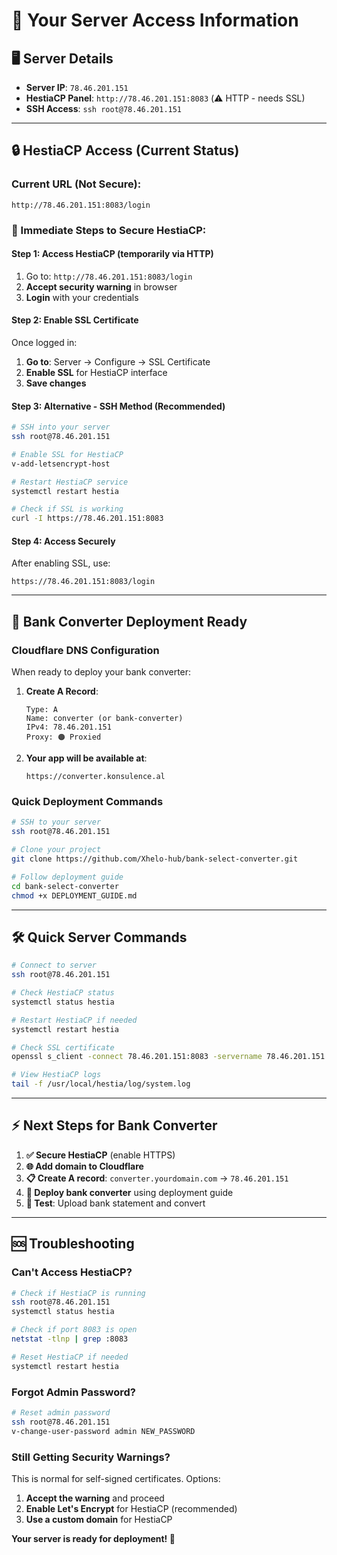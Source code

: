 # 🚀 Your Server Access Information

## 🖥️ **Server Details**
- **Server IP**: `78.46.201.151`
- **HestiaCP Panel**: `http://78.46.201.151:8083` (⚠️ HTTP - needs SSL)
- **SSH Access**: `ssh root@78.46.201.151`

---

## 🔒 **HestiaCP Access (Current Status)**

### **Current URL** (Not Secure):
```
http://78.46.201.151:8083/login
```

### **🎯 Immediate Steps to Secure HestiaCP:**

#### **Step 1: Access HestiaCP (temporarily via HTTP)**
1. Go to: `http://78.46.201.151:8083/login`
2. **Accept security warning** in browser
3. **Login** with your credentials

#### **Step 2: Enable SSL Certificate**
Once logged in:
1. **Go to**: Server → Configure → SSL Certificate
2. **Enable SSL** for HestiaCP interface
3. **Save changes**

#### **Step 3: Alternative - SSH Method (Recommended)**
```bash
# SSH into your server
ssh root@78.46.201.151

# Enable SSL for HestiaCP
v-add-letsencrypt-host

# Restart HestiaCP service
systemctl restart hestia

# Check if SSL is working
curl -I https://78.46.201.151:8083
```

#### **Step 4: Access Securely**
After enabling SSL, use:
```
https://78.46.201.151:8083/login
```

---

## 🏦 **Bank Converter Deployment Ready**

### **Cloudflare DNS Configuration**
When ready to deploy your bank converter:

1. **Create A Record**:
   ```
   Type: A
   Name: converter (or bank-converter)
   IPv4: 78.46.201.151
   Proxy: 🟠 Proxied
   ```

2. **Your app will be available at**:
   ```
   https://converter.konsulence.al
   ```

### **Quick Deployment Commands**
```bash
# SSH to your server
ssh root@78.46.201.151

# Clone your project
git clone https://github.com/Xhelo-hub/bank-select-converter.git

# Follow deployment guide
cd bank-select-converter
chmod +x DEPLOYMENT_GUIDE.md
```

---

## 🛠️ **Quick Server Commands**

```bash
# Connect to server
ssh root@78.46.201.151

# Check HestiaCP status
systemctl status hestia

# Restart HestiaCP if needed
systemctl restart hestia

# Check SSL certificate
openssl s_client -connect 78.46.201.151:8083 -servername 78.46.201.151

# View HestiaCP logs
tail -f /usr/local/hestia/log/system.log
```

---

## ⚡ **Next Steps for Bank Converter**

1. **✅ Secure HestiaCP** (enable HTTPS)
2. **🌐 Add domain to Cloudflare** 
3. **📋 Create A record**: `converter.yourdomain.com` → `78.46.201.151`
4. **🚀 Deploy bank converter** using deployment guide
5. **🎯 Test**: Upload bank statement and convert

---

## 🆘 **Troubleshooting**

### **Can't Access HestiaCP?**
```bash
# Check if HestiaCP is running
ssh root@78.46.201.151
systemctl status hestia

# Check if port 8083 is open
netstat -tlnp | grep :8083

# Reset HestiaCP if needed
systemctl restart hestia
```

### **Forgot Admin Password?**
```bash
# Reset admin password
ssh root@78.46.201.151
v-change-user-password admin NEW_PASSWORD
```

### **Still Getting Security Warnings?**
This is normal for self-signed certificates. Options:
1. **Accept the warning** and proceed
2. **Enable Let's Encrypt** for HestiaCP (recommended)
3. **Use a custom domain** for HestiaCP

**Your server is ready for deployment! 🎉**